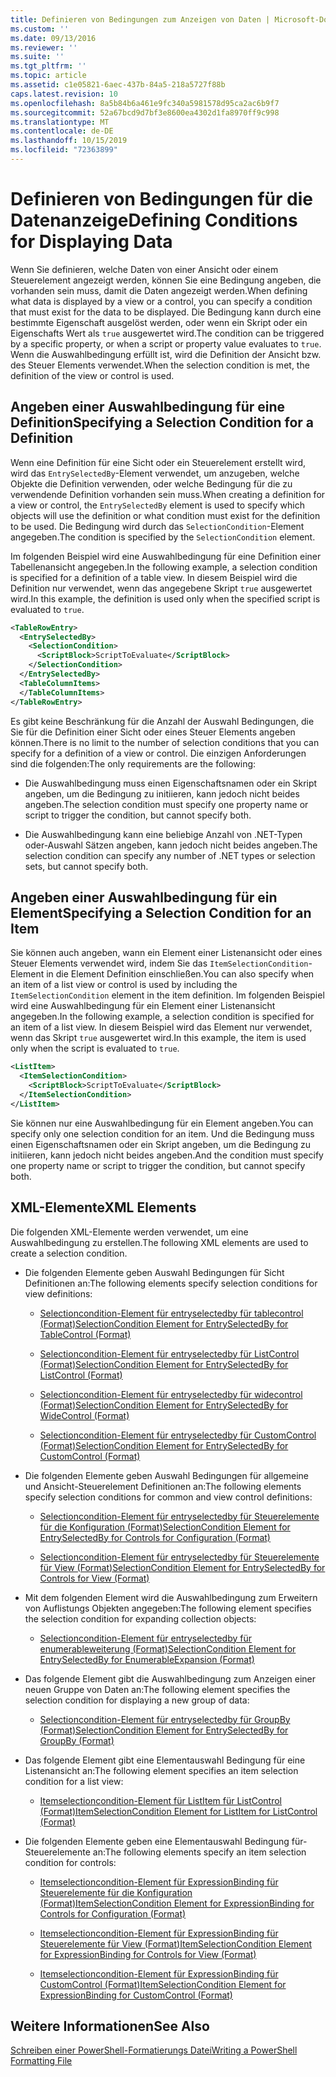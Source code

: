 ```yaml
---
title: Definieren von Bedingungen zum Anzeigen von Daten | Microsoft-Dokumentation
ms.custom: ''
ms.date: 09/13/2016
ms.reviewer: ''
ms.suite: ''
ms.tgt_pltfrm: ''
ms.topic: article
ms.assetid: c1e05821-6aec-437b-84a5-218a5727f88b
caps.latest.revision: 10
ms.openlocfilehash: 8a5b84b6a461e9fc340a5981578d95ca2ac6b9f7
ms.sourcegitcommit: 52a67bcd9d7bf3e8600ea4302d1fa8970ff9c998
ms.translationtype: MT
ms.contentlocale: de-DE
ms.lasthandoff: 10/15/2019
ms.locfileid: "72363899"
---
```

# <a name="defining-conditions-for-displaying-data"></a><span data-ttu-id="fea9e-102">Definieren von Bedingungen für die Datenanzeige</span><span class="sxs-lookup"><span data-stu-id="fea9e-102">Defining Conditions for Displaying Data</span></span>

<span data-ttu-id="fea9e-103">Wenn Sie definieren, welche Daten von einer Ansicht oder einem Steuerelement angezeigt werden, können Sie eine Bedingung angeben, die vorhanden sein muss, damit die Daten angezeigt werden.</span><span class="sxs-lookup"><span data-stu-id="fea9e-103">When defining what data is displayed by a view or a control, you can specify a condition that must exist for the data to be displayed.</span></span> <span data-ttu-id="fea9e-104">Die Bedingung kann durch eine bestimmte Eigenschaft ausgelöst werden, oder wenn ein Skript oder ein Eigenschafts Wert als `true` ausgewertet wird.</span><span class="sxs-lookup"><span data-stu-id="fea9e-104">The condition can be triggered by a specific property, or when a script or property value evaluates to `true`.</span></span> <span data-ttu-id="fea9e-105">Wenn die Auswahlbedingung erfüllt ist, wird die Definition der Ansicht bzw. des Steuer Elements verwendet.</span><span class="sxs-lookup"><span data-stu-id="fea9e-105">When the selection condition is met, the definition of the view or control is used.</span></span>

## <a name="specifying-a-selection-condition-for-a-definition"></a><span data-ttu-id="fea9e-106">Angeben einer Auswahlbedingung für eine Definition</span><span class="sxs-lookup"><span data-stu-id="fea9e-106">Specifying a Selection Condition for a Definition</span></span>

<span data-ttu-id="fea9e-107">Wenn eine Definition für eine Sicht oder ein Steuerelement erstellt wird, wird das `EntrySelectedBy`-Element verwendet, um anzugeben, welche Objekte die Definition verwenden, oder welche Bedingung für die zu verwendende Definition vorhanden sein muss.</span><span class="sxs-lookup"><span data-stu-id="fea9e-107">When creating a definition for a view or control, the `EntrySelectedBy` element is used to specify which objects will use the definition or what condition must exist for the definition to be used.</span></span> <span data-ttu-id="fea9e-108">Die Bedingung wird durch das `SelectionCondition`-Element angegeben.</span><span class="sxs-lookup"><span data-stu-id="fea9e-108">The condition is specified by the `SelectionCondition` element.</span></span>

<span data-ttu-id="fea9e-109">Im folgenden Beispiel wird eine Auswahlbedingung für eine Definition einer Tabellenansicht angegeben.</span><span class="sxs-lookup"><span data-stu-id="fea9e-109">In the following example, a selection condition is specified for a definition of a table view.</span></span> <span data-ttu-id="fea9e-110">In diesem Beispiel wird die Definition nur verwendet, wenn das angegebene Skript `true` ausgewertet wird.</span><span class="sxs-lookup"><span data-stu-id="fea9e-110">In this example, the definition is used only when the specified script is evaluated to `true`.</span></span>

```xml
<TableRowEntry>
  <EntrySelectedBy>
    <SelectionCondition>
      <ScriptBlock>ScriptToEvaluate</ScriptBlock>
    </SelectionCondition>
  </EntrySelectedBy>
  <TableColumnItems>
  </TableColumnItems>
</TableRowEntry>

```

<span data-ttu-id="fea9e-111">Es gibt keine Beschränkung für die Anzahl der Auswahl Bedingungen, die Sie für die Definition einer Sicht oder eines Steuer Elements angeben können.</span><span class="sxs-lookup"><span data-stu-id="fea9e-111">There is no limit to the number of selection conditions that you can specify for a definition of a view or control.</span></span> <span data-ttu-id="fea9e-112">Die einzigen Anforderungen sind die folgenden:</span><span class="sxs-lookup"><span data-stu-id="fea9e-112">The only requirements are the following:</span></span>

- <span data-ttu-id="fea9e-113">Die Auswahlbedingung muss einen Eigenschaftsnamen oder ein Skript angeben, um die Bedingung zu initiieren, kann jedoch nicht beides angeben.</span><span class="sxs-lookup"><span data-stu-id="fea9e-113">The selection condition must specify one property name or script to trigger the condition, but cannot specify both.</span></span>

- <span data-ttu-id="fea9e-114">Die Auswahlbedingung kann eine beliebige Anzahl von .NET-Typen oder-Auswahl Sätzen angeben, kann jedoch nicht beides angeben.</span><span class="sxs-lookup"><span data-stu-id="fea9e-114">The selection condition can specify any number of .NET types or selection sets, but cannot specify both.</span></span>

## <a name="specifying-a-selection-condition-for-an-item"></a><span data-ttu-id="fea9e-115">Angeben einer Auswahlbedingung für ein Element</span><span class="sxs-lookup"><span data-stu-id="fea9e-115">Specifying a Selection Condition for an Item</span></span>

<span data-ttu-id="fea9e-116">Sie können auch angeben, wann ein Element einer Listenansicht oder eines Steuer Elements verwendet wird, indem Sie das `ItemSelectionCondition`-Element in die Element Definition einschließen.</span><span class="sxs-lookup"><span data-stu-id="fea9e-116">You can also specify when an item of a list view or control is used by including the `ItemSelectionCondition` element in the item definition.</span></span> <span data-ttu-id="fea9e-117">Im folgenden Beispiel wird eine Auswahlbedingung für ein Element einer Listenansicht angegeben.</span><span class="sxs-lookup"><span data-stu-id="fea9e-117">In the following example, a selection condition is specified for an item of a list view.</span></span> <span data-ttu-id="fea9e-118">In diesem Beispiel wird das Element nur verwendet, wenn das Skript `true` ausgewertet wird.</span><span class="sxs-lookup"><span data-stu-id="fea9e-118">In this example, the item is used only when the script is evaluated to `true`.</span></span>

```xml
<ListItem>
  <ItemSelectionCondition>
    <ScriptBlock>ScriptToEvaluate</ScriptBlock>
  </ItemSelectionCondition>
</ListItem>

```

<span data-ttu-id="fea9e-119">Sie können nur eine Auswahlbedingung für ein Element angeben.</span><span class="sxs-lookup"><span data-stu-id="fea9e-119">You can specify only one selection condition for an item.</span></span> <span data-ttu-id="fea9e-120">Und die Bedingung muss einen Eigenschaftsnamen oder ein Skript angeben, um die Bedingung zu initiieren, kann jedoch nicht beides angeben.</span><span class="sxs-lookup"><span data-stu-id="fea9e-120">And the condition must specify one property name or script to trigger the condition, but cannot specify both.</span></span>

## <a name="xml-elements"></a><span data-ttu-id="fea9e-121">XML-Elemente</span><span class="sxs-lookup"><span data-stu-id="fea9e-121">XML Elements</span></span>

 <span data-ttu-id="fea9e-122">Die folgenden XML-Elemente werden verwendet, um eine Auswahlbedingung zu erstellen.</span><span class="sxs-lookup"><span data-stu-id="fea9e-122">The following XML elements are used to create a selection condition.</span></span>

- <span data-ttu-id="fea9e-123">Die folgenden Elemente geben Auswahl Bedingungen für Sicht Definitionen an:</span><span class="sxs-lookup"><span data-stu-id="fea9e-123">The following elements specify selection conditions for view definitions:</span></span>

    - [<span data-ttu-id="fea9e-124">Selectioncondition-Element für entryselectedby für tablecontrol (Format)</span><span class="sxs-lookup"><span data-stu-id="fea9e-124">SelectionCondition Element for EntrySelectedBy for TableControl (Format)</span></span>](./selectioncondition-element-for-entryselectedby-for-tablecontrol-format.md)

    - [<span data-ttu-id="fea9e-125">Selectioncondition-Element für entryselectedby für ListControl (Format)</span><span class="sxs-lookup"><span data-stu-id="fea9e-125">SelectionCondition Element for EntrySelectedBy for ListControl (Format)</span></span>](./selectioncondition-element-for-entryselectedby-for-listcontrol-format.md)

    - [<span data-ttu-id="fea9e-126">Selectioncondition-Element für entryselectedby für widecontrol (Format)</span><span class="sxs-lookup"><span data-stu-id="fea9e-126">SelectionCondition Element for EntrySelectedBy for WideControl (Format)</span></span>](./selectioncondition-element-for-entryselectedby-for-widecontrol-format.md)

    - [<span data-ttu-id="fea9e-127">Selectioncondition-Element für entryselectedby für CustomControl (Format)</span><span class="sxs-lookup"><span data-stu-id="fea9e-127">SelectionCondition Element for EntrySelectedBy for CustomControl (Format)</span></span>](./selectioncondition-element-for-entryselectedby-for-customcontrol-format.md)

- <span data-ttu-id="fea9e-128">Die folgenden Elemente geben Auswahl Bedingungen für allgemeine und Ansicht-Steuerelement Definitionen an:</span><span class="sxs-lookup"><span data-stu-id="fea9e-128">The following elements specify selection conditions for common and view control definitions:</span></span>

    - [<span data-ttu-id="fea9e-129">Selectioncondition-Element für entryselectedby für Steuerelemente für die Konfiguration (Format)</span><span class="sxs-lookup"><span data-stu-id="fea9e-129">SelectionCondition Element for EntrySelectedBy for Controls for Configuration (Format)</span></span>](./selectioncondition-element-for-entryselectedby-for-controls-for-configuration-format.md)

    - [<span data-ttu-id="fea9e-130">Selectioncondition-Element für entryselectedby für Steuerelemente für View (Format)</span><span class="sxs-lookup"><span data-stu-id="fea9e-130">SelectionCondition Element for EntrySelectedBy for Controls for View (Format)</span></span>](./selectioncondition-element-for-entryselectedby-for-controls-for-view-format.md)

- <span data-ttu-id="fea9e-131">Mit dem folgenden Element wird die Auswahlbedingung zum Erweitern von Auflistungs Objekten angegeben:</span><span class="sxs-lookup"><span data-stu-id="fea9e-131">The following element specifies the selection condition for expanding collection objects:</span></span>

    - [<span data-ttu-id="fea9e-132">Selectioncondition-Element für entryselectedby für enumerableweiterung (Format)</span><span class="sxs-lookup"><span data-stu-id="fea9e-132">SelectionCondition Element for EntrySelectedBy for EnumerableExpansion (Format)</span></span>](./selectioncondition-element-for-entryselectedby-for-enumerableexpansion-format.md)

- <span data-ttu-id="fea9e-133">Das folgende Element gibt die Auswahlbedingung zum Anzeigen einer neuen Gruppe von Daten an:</span><span class="sxs-lookup"><span data-stu-id="fea9e-133">The following element specifies the selection condition for displaying a new group of data:</span></span>

    - [<span data-ttu-id="fea9e-134">Selectioncondition-Element für entryselectedby für GroupBy (Format)</span><span class="sxs-lookup"><span data-stu-id="fea9e-134">SelectionCondition Element for EntrySelectedBy for GroupBy (Format)</span></span>](./selectioncondition-element-for-entryselectedby-for-groupby-format.md)

- <span data-ttu-id="fea9e-135">Das folgende Element gibt eine Elementauswahl Bedingung für eine Listenansicht an:</span><span class="sxs-lookup"><span data-stu-id="fea9e-135">The following element specifies an item selection condition for a list view:</span></span>

    - [<span data-ttu-id="fea9e-136">Itemselectioncondition-Element für ListItem für ListControl (Format)</span><span class="sxs-lookup"><span data-stu-id="fea9e-136">ItemSelectionCondition Element for ListItem for ListControl (Format)</span></span>](./itemselectioncondition-element-for-listitem-for-listcontrol-format.md)

- <span data-ttu-id="fea9e-137">Die folgenden Elemente geben eine Elementauswahl Bedingung für-Steuerelemente an:</span><span class="sxs-lookup"><span data-stu-id="fea9e-137">The following elements specify an item selection condition for controls:</span></span>

    - [<span data-ttu-id="fea9e-138">Itemselectioncondition-Element für ExpressionBinding für Steuerelemente für die Konfiguration (Format)</span><span class="sxs-lookup"><span data-stu-id="fea9e-138">ItemSelectionCondition Element for ExpressionBinding for Controls for Configuration (Format)</span></span>](./itemselectioncondition-element-for-expressionbinding-for-controls-for-configuration-format.md)

    - [<span data-ttu-id="fea9e-139">Itemselectioncondition-Element für ExpressionBinding für Steuerelemente für View (Format)</span><span class="sxs-lookup"><span data-stu-id="fea9e-139">ItemSelectionCondition Element for ExpressionBinding for Controls for View (Format)</span></span>](./itemselectioncondition-element-for-expressionbinding-for-controls-for-view-format.md)

    - [<span data-ttu-id="fea9e-140">Itemselectioncondition-Element für ExpressionBinding für CustomControl (Format)</span><span class="sxs-lookup"><span data-stu-id="fea9e-140">ItemSelectionCondition Element for ExpressionBinding for CustomControl (Format)</span></span>](./itemselectioncondition-element-for-expressionbinding-for-customcontrol-format.md)

## <a name="see-also"></a><span data-ttu-id="fea9e-141">Weitere Informationen</span><span class="sxs-lookup"><span data-stu-id="fea9e-141">See Also</span></span>

[<span data-ttu-id="fea9e-142">Schreiben einer PowerShell-Formatierungs Datei</span><span class="sxs-lookup"><span data-stu-id="fea9e-142">Writing a PowerShell Formatting File</span></span>](./writing-a-powershell-formatting-file.md)

